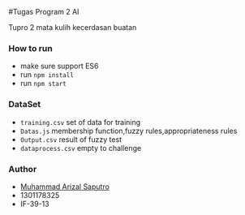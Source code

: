 #Tugas Program 2 AI

Tupro 2 mata kulih kecerdasan buatan

### How to run

* make sure support ES6
* run ``` npm install ```
* run ``` npm start   ```

### DataSet

* `training.csv`  set of data for training
* `Datas.js` membership function,fuzzy rules,appropriateness rules
* `Output.csv` result of fuzzy test
* `dataprocess.csv` empty to challenge

### Author

* [Muhammad Arizal Saputro](https://github.com/arizalsaputro)
* 1301178325
* IF-39-13
